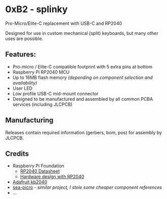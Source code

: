# 0xB2 - splinky
Pro-Micro/Elite-C replacement with USB-C and RP2040

Designed for use in custom mechanical (split) keyboards, but many other uses are possible.

## Features:

 * Pro-micro / Elite-C compatible footprint with 5 extra pins at bottom
 * Raspberry Pi RP2040 MCU
 * Up to 16MB flash memory _(depending on component selection and availability)_
 * User LED
 * Low profile USB-C mid-mount connector
 * Designed to be manufactured and assembled by all common PCBA services (including JLCPCB)

## Manufacturing

Releases contain required information (gerbers, bom, pos) for assembly by JLCPCB.

## Credits

 * Raspberry Pi Foundation
   * [RP2040 Datasheet](https://datasheets.raspberrypi.com/rp2040/rp2040-datasheet.pdf)
   * [Hardware design with RP2040](https://datasheets.raspberrypi.com/rp2040/hardware-design-with-rp2040.pdf)
 * [Adafruit kb2040](https://learn.adafruit.com/adafruit-kb2040)
 * [sea-picro](https://github.com/joshajohnson/sea-picro) - _similar project, I stole some cheaper component references_
 * ...
